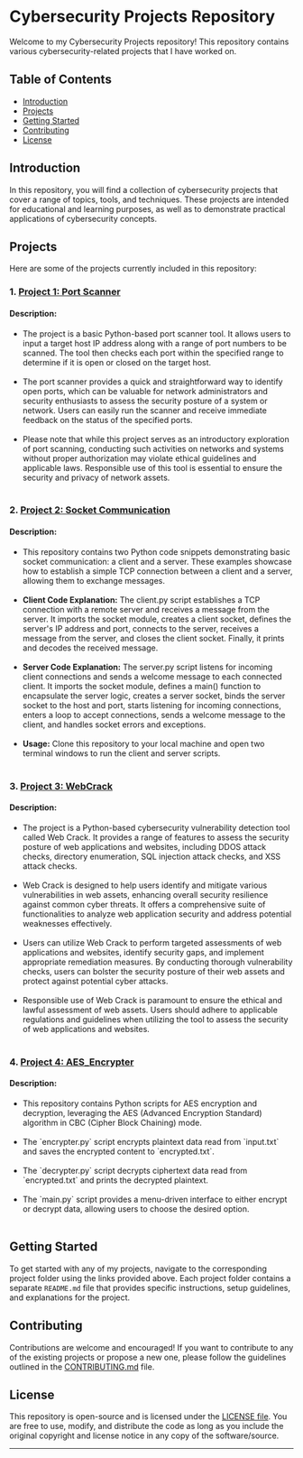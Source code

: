 # Cybersecurity Projects Repository

Welcome to my Cybersecurity Projects repository! This repository contains various cybersecurity-related projects that I have worked on.

## Table of Contents

- [Introduction](#introduction)
- [Projects](#projects)
- [Getting Started](#getting-started)
- [Contributing](#contributing)
- [License](#license)

## Introduction

In this repository, you will find a collection of cybersecurity projects that cover a range of topics, tools, and techniques. These projects are intended for educational and learning purposes, as well as to demonstrate practical applications of cybersecurity concepts.

## Projects

Here are some of the projects currently included in this repository:

### 1. [Project 1: Port Scanner](/Port_Scanner)
   #### Description: <br/>
   <ul>
   <li>The project is a basic Python-based port scanner tool. It allows users to input a target host IP address along with a range of port numbers to be scanned. The tool then checks each port within the specified range to determine if it is open or closed on the target host. </li> <br/>
<li>The port scanner provides a quick and straightforward way to identify open ports, which can be valuable for network administrators and security enthusiasts to assess the security posture of a system or network. Users can easily run the scanner and receive immediate feedback on the status of the specified ports.</li> <br/>

<li>Please note that while this project serves as an introductory exploration of port scanning, conducting such activities on networks and systems without proper authorization may violate ethical guidelines and applicable laws. Responsible use of this tool is essential to ensure the security and privacy of network assets.</li> <br/>
</ul>

### 2. [Project 2: Socket Communication](/Socket_Communication)
   #### Description: <br/>
   <ul>
   <li>This repository contains two Python code snippets demonstrating basic socket communication: a client and a server. These examples showcase how to establish a simple TCP connection between a client and a server, allowing them to exchange messages.</li> <br/>
   <li><strong>Client Code Explanation:</strong> The client.py script establishes a TCP connection with a remote server and receives a message from the server. It imports the socket module, creates a client socket, defines the server's IP address and port, connects to the server, receives a message from the server, and closes the client socket. Finally, it prints and decodes the received message.</li> <br/>
   <li><strong>Server Code Explanation:</strong> The server.py script listens for incoming client connections and sends a welcome message to each connected client. It imports the socket module, defines a main() function to encapsulate the server logic, creates a server socket, binds the server socket to the host and port, starts listening for incoming connections, enters a loop to accept connections, sends a welcome message to the client, and handles socket errors and exceptions.</li> <br/>
   <li><strong>Usage:</strong> Clone this repository to your local machine and open two terminal windows to run the client and server scripts.</li> <br/>
</ul>

### 3. [Project 3: WebCrack](/WebCrack)
   #### Description: <br/>
   <ul>
   <li>The project is a Python-based cybersecurity vulnerability detection tool called Web Crack. It provides a range of features to assess the security posture of web applications and websites, including DDOS attack checks, directory enumeration, SQL injection attack checks, and XSS attack checks.</li> <br/>
   <li>Web Crack is designed to help users identify and mitigate various vulnerabilities in web assets, enhancing overall security resilience against common cyber threats. It offers a comprehensive suite of functionalities to analyze web application security and address potential weaknesses effectively.</li> <br/>
   <li>Users can utilize Web Crack to perform targeted assessments of web applications and websites, identify security gaps, and implement appropriate remediation measures. By conducting thorough vulnerability checks, users can bolster the security posture of their web assets and protect against potential cyber attacks.</li> <br/>
   <li>Responsible use of Web Crack is paramount to ensure the ethical and lawful assessment of web assets. Users should adhere to applicable regulations and guidelines when utilizing the tool to assess the security of web applications and websites.</li> <br/>
</ul>

### 4. [Project 4: AES_Encrypter](/AES_Encrypter)
   #### Description: <br/>
   <ul>
<li>This repository contains Python scripts for AES encryption and decryption, leveraging the AES (Advanced Encryption Standard) algorithm in CBC (Cipher Block Chaining) mode.</li> <br/>
<li>The `encrypter.py` script encrypts plaintext data read from `input.txt` and saves the encrypted content to `encrypted.txt`.</li> <br/>
<li>The `decrypter.py` script decrypts ciphertext data read from `encrypted.txt` and prints the decrypted plaintext.</li> <br/>
<li>The `main.py` script provides a menu-driven interface to either encrypt or decrypt data, allowing users to choose the desired option.</li> <br/>
</ul>


## Getting Started

To get started with any of my projects, navigate to the corresponding project folder using the links provided above. Each project folder contains a separate `README.md` file that provides specific instructions, setup guidelines, and explanations for the project.

## Contributing

Contributions are welcome and encouraged! If you want to contribute to any of the existing projects or propose a new one, please follow the guidelines outlined in the [CONTRIBUTING.md](CONTRIBUTING.md) file.

## License

This repository is open-source and is licensed under the [LICENSE file](https://github.com/AshwinHarishP/Cybersecurity-Projects/blob/main/LICENSE). You are free to use, modify, and distribute the code as long as you include the original copyright and license notice in any copy of the software/source.

---
